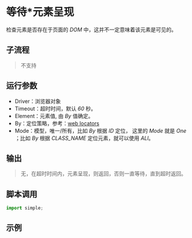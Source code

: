 # 等待*元素呈现
检查元素是否存在于页面的 *DOM* 中，这并不一定意味着该元素是可见的。

## 子流程
> 不支持


## 运行参数
* Driver：浏览器对象
* Timeout：超时时间，默认 *60* 秒。
* Element：元素值, 由 *By* 值确定。
* By：定位策略，参考：[web locators](./intro/webdriver/locators.md)
* Mode：模型，唯一/所有，比如 *By* 根据 *ID* 定位， 这里的 *Mode* 就是 *One* ；比如 *By* 根据 *CLASS_NAME* 定位元素，就可以使用 *ALl*。


## 输出

> 无，在超时时间内，元素呈现，则返回，否则一直等待，直到超时返回。


## 脚本调用

```python
import simple;

```

## 示例